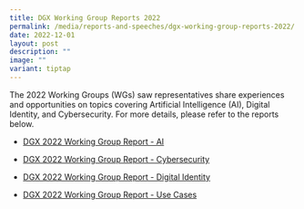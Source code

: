 ```yaml
---
title: DGX Working Group Reports 2022
permalink: /media/reports-and-speeches/dgx-working-group-reports-2022/
date: 2022-12-01
layout: post
description: ""
image: ""
variant: tiptap
---
```

<p>The 2022 Working Groups (WGs) saw representatives share experiences and
opportunities on topics covering Artificial Intelligence (AI), Digital
Identity, and Cybersecurity. For more details, please refer to the reports
below.</p>
<ul data-tight="true" class="tight">
<li>
<p><a href="/files/media/Reports/DGX_2022_Working_Group_Report___AI.pdf" rel="noopener nofollow" target="_blank">DGX 2022 Working Group Report - AI</a>
</p>
</li>
<li>
<p><a href="/files/media/Reports/DGX_2022_Working_Group_Report___Cybersecurity.pdf" rel="noopener nofollow" target="_blank">DGX 2022 Working Group Report - Cybersecurity</a>
</p>
</li>
<li>
<p><a href="/files/media/Reports/DGX_2022_Working_Group_Report___Digital_Identity_and_Verifiable_Credentials.pdf" rel="noopener nofollow" target="_blank">DGX 2022 Working Group Report - Digital Identity</a>
</p>
</li>
<li>
<p><a href="/files/media/Reports/DGX_2022_Working_Group_Report___Use_Cases.pdf" rel="noopener nofollow" target="_blank">DGX 2022 Working Group Report - Use Cases</a>
</p>
<p></p>
</li>
</ul>
<p></p>